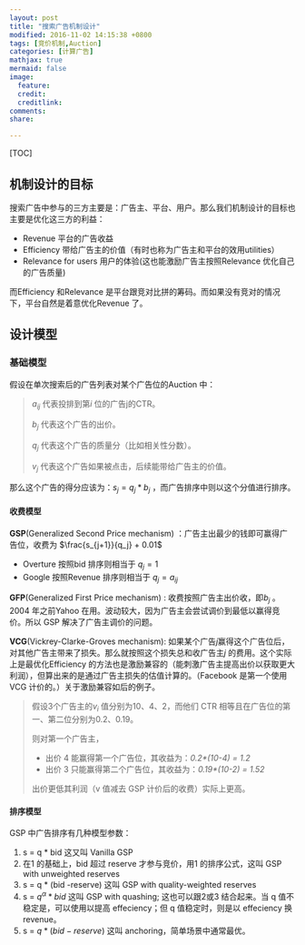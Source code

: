 ```yaml
---
layout: post
title: "搜索广告机制设计"
modified: 2016-11-02 14:15:38 +0800
tags: [竞价机制,Auction]
categories: [计算广告]
mathjax: true
mermaid: false
image:
  feature: 
  credit: 
  creditlink: 
comments: 
share: 

---
```


[TOC]



## 机制设计的目标

搜索广告中参与的三方主要是：广告主、平台、用户。那么我们机制设计的目标也主要是优化这三方的利益：

- Revenue 平台的广告收益
- Efficiency 带给广告主的价值（有时也称为广告主和平台的效用utilities）
- Relevance for users 用户的体验(这也能激励广告主按照Relevance 优化自己的广告质量)

而Efficiency 和Relevance 是平台跟竞对比拼的筹码。而如果没有竞对的情况下，平台自然是着意优化Revenue 了。



## 设计模型

### 基础模型

假设在单次搜索后的广告列表对某个广告位的Auction 中：

> $a_{ij}$  代表投排到第$i$  位的广告j的CTR。
>
> $b_j$ 代表这个广告的出价。
>
> $q_j$ 代表这个广告的质量分（比如相关性分数）。
>
> $v_j$ 代表这个广告如果被点击，后续能带给广告主的价值。

那么这个广告的得分应该为：$s_j = q_j * b_j$ ，而广告排序中则以这个分值进行排序。

#### 收费模型

**GSP**(Generalized Second Price mechanism) ：广告主出最少的钱即可赢得广告位，收费为 $\frac{s_{j+1}}{q_j} + 0.01$ 

- Overture 按照bid 排序则相当于 $q_j = 1$
- Google 按照Revenue 排序则相当于 $q_j = a_{ij}$ 

**GFP**(Generalized First Price mechanism) : 收费按照广告主出价收，即$b_j$ 。2004 年之前Yahoo 在用。波动较大，因为广告主会尝试调价到最低以赢得竞价。所以 GSP 解决了广告主调价的问题。

**VCG**(Vickrey-Clarke-Groves mechanism): 如果某个广告$j$赢得这个广告位后，对其他广告主带来了损失。那么就按照这个损失总和收广告主$j$ 的费用。这个实际上是最优化Efficiency 的方法也是激励兼容的（能刺激广告主提高出价以获取更大利润），但算出来的是通过广告主损失的估值计算的。（Facebook 是第一个使用VCG 计价的。）关于激励兼容如后的例子。

> 假设3个广告主的$v_i$ 值分别为10、4、2，而他们 CTR 相等且在广告位的第一、第二位分别为0.2、0.19。
>
> 则对第一个广告主，
>
> - 出价 4 能赢得第一个广告位，其收益为：*0.2\*(10-4) = 1.2*
> - 出价 3 只能赢得第二个广告位，其收益为：*0.19\*(10-2) = 1.52*
>
> 出价更低其利润（v 值减去 GSP 计价后的收费）实际上更高。



#### 排序模型

GSP 中广告排序有几种模型参数：

1. s = q * bid 这又叫 Vanilla GSP
2. 在1 的基础上，bid 超过 reserve 才参与竞价，用1 的排序公式，这叫 GSP with unweighted reserves
3. s = q * (bid -reserve) 这叫 GSP with quality-weighted reserves
4. s = $q^\alpha * bid$ 这叫 GSP with quashing; 这也可以跟2或3 结合起来。当 q 值不稳定是，可以使用以提高 effeciency；但 q 值稳定时，则是以 effeciency 换 revenue。
5. s = $q * (bid - reserve)$  这叫 anchoring，简单场景中通常最优。



